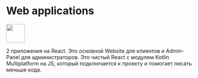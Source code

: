 Web applications
===

<img src="/km-shop/images/ic_react.png" width="50px">

2 приложения на React. 
Это основной Website для клиентов и Admin-Panel для администраторов.
Это чистый React с модулем Kotlin Multiplatform на JS, который подключается к проекту и помогает писать меньше кода.